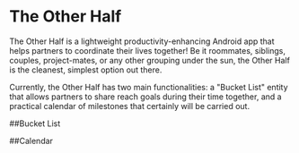 # The Other Half
The Other Half is a lightweight productivity-enhancing Android app that helps partners to coordinate their lives together! Be it roommates, siblings, couples, project-mates, or any other grouping under the sun, the Other Half is the cleanest, simplest option out there. 

Currently, the Other Half has two main functionalities: a "Bucket List" entity that allows partners to share reach goals during their time together, and a practical calendar of milestones that certainly will be carried out.

##Bucket List


##Calendar
